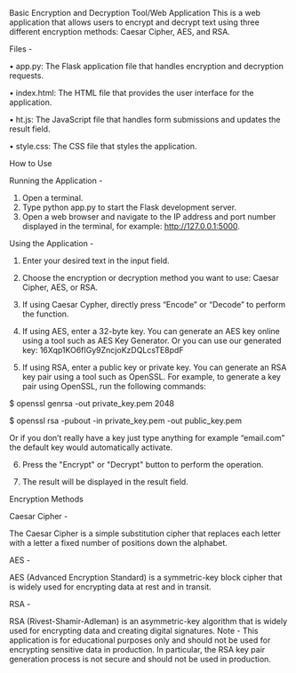 Basic Encryption and Decryption Tool/Web Application
This is a web application that allows users to encrypt and decrypt text using three different encryption methods: Caesar Cipher, AES, and RSA.

Files - 

•	app.py: The Flask application file that handles encryption and decryption requests.

•	index.html: The HTML file that provides the user interface for the application.

•	ht.js: The JavaScript file that handles form submissions and updates the result field.

•	style.css: The CSS file that styles the application.

How to Use

Running the Application - 
1.	Open a terminal.
2.	Type python app.py to start the Flask development server.
3.	Open a web browser and navigate to the IP address and port number displayed in the terminal, for example: http://127.0.0.1:5000.

Using the Application - 

1.	Enter your desired text in the input field.

2.	Choose the encryption or decryption method you want to use: Caesar Cipher, AES, or RSA.

3.	If using Caesar Cypher, directly press “Encode” or “Decode” to perform the function.

4.	If using AES, enter a 32-byte key. You can generate an AES key online using a tool such as AES Key Generator. Or you can use our generated key: 16Xqp1KO6fIGy9ZncjoKzDQLcsTE8pdF
 
5.	If using RSA, enter a public key or private key. You can generate an RSA key pair using a tool such as OpenSSL. For example, to generate a key pair using OpenSSL, run the following commands:
    
$ openssl genrsa -out private_key.pem 2048

$ openssl rsa -pubout -in private_key.pem -out public_key.pem

Or if you don’t really have a key just type anything for example “email.com” the default key would automatically activate.

6.	Press the "Encrypt" or "Decrypt" button to perform the operation.
    
7.	The result will be displayed in the result field.

Encryption Methods

Caesar Cipher - 

The Caesar Cipher is a simple substitution cipher that replaces each letter with a letter a fixed number of positions down the alphabet.

AES - 

AES (Advanced Encryption Standard) is a symmetric-key block cipher that is widely used for encrypting data at rest and in transit.

RSA - 

RSA (Rivest-Shamir-Adleman) is an asymmetric-key algorithm that is widely used for encrypting data and creating digital signatures.
Note - 
This application is for educational purposes only and should not be used for encrypting sensitive data in production. In particular, the RSA key pair generation process is not secure and should not be used in production.
